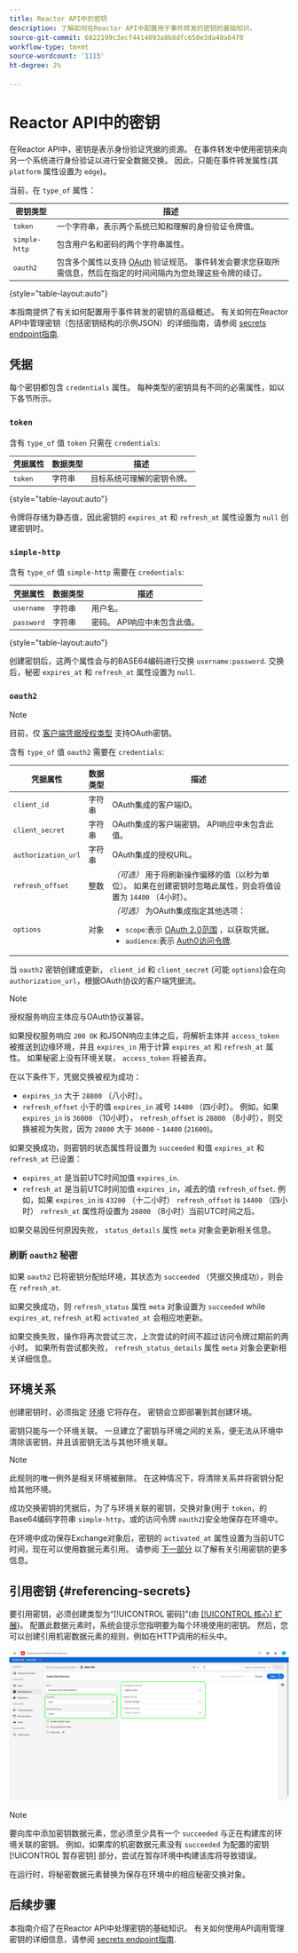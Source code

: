 ```yaml
---
title: Reactor API中的密钥
description: 了解如何在Reactor API中配置用于事件转发的密钥的基础知识。
source-git-commit: 6822199c3ecf4414893a8b8dfc650e3da40a6470
workflow-type: tm+mt
source-wordcount: '1115'
ht-degree: 2%

---
```


# Reactor API中的密钥

在Reactor API中，密钥是表示身份验证凭据的资源。 在事件转发中使用密钥来向另一个系统进行身份验证以进行安全数据交换。 因此，只能在事件转发属性(其 `platform` 属性设置为 `edge`)。

当前，在 `type_of` 属性：

| 密钥类型 | 描述 |
| --- | --- |
| `token` | 一个字符串，表示两个系统已知和理解的身份验证令牌值。 |
| `simple-http` | 包含用户名和密码的两个字符串属性。 |
| `oauth2` | 包含多个属性以支持 [OAuth](https://datatracker.ietf.org/doc/html/rfc6749) 验证规范。 事件转发会要求您获取所需信息，然后在指定的时间间隔内为您处理这些令牌的续订。 |

{style=&quot;table-layout:auto&quot;}

本指南提供了有关如何配置用于事件转发的密钥的高级概述。 有关如何在Reactor API中管理密钥（包括密钥结构的示例JSON）的详细指南，请参阅 [secrets endpoint指南](../endpoints/secrets.md).

## 凭据

每个密钥都包含 `credentials` 属性。 每种类型的密钥具有不同的必需属性，如以下各节所示。

### `token`

含有 `type_of` 值 `token` 只需在 `credentials`:

| 凭据属性 | 数据类型 | 描述 |
| --- | --- | --- |
| `token` | 字符串 | 目标系统可理解的密钥令牌。 |

{style=&quot;table-layout:auto&quot;}

令牌将存储为静态值，因此密钥的 `expires_at` 和 `refresh_at` 属性设置为 `null` 创建密钥时。

### `simple-http`

含有 `type_of` 值 `simple-http` 需要在 `credentials`:

| 凭据属性 | 数据类型 | 描述 |
| --- | --- | --- |
| `username` | 字符串 | 用户名。 |
| `password` | 字符串 | 密码。 API响应中未包含此值。 |

{style=&quot;table-layout:auto&quot;}

创建密钥后，这两个属性会与的BASE64编码进行交换 `username:password`. 交换后，秘密 `expires_at` 和 `refresh_at` 属性设置为 `null`.

### `oauth2`

>[!NOTE]
>
>目前，仅 [客户端凭据授权类型](https://www.oauth.com/oauth2-servers/access-tokens/client-credentials/) 支持OAuth密钥。

含有 `type_of` 值 `oauth2` 需要在 `credentials`:

| 凭据属性 | 数据类型 | 描述 |
| --- | --- | --- |
| `client_id` | 字符串 | OAuth集成的客户端ID。 |
| `client_secret` | 字符串 | OAuth集成的客户端密钥。 API响应中未包含此值。 |
| `authorization_url` | 字符串 | OAuth集成的授权URL。 |
| `refresh_offset` | 整数 | *（可选）* 用于将刷新操作偏移的值（以秒为单位）。 如果在创建密钥时忽略此属性，则会将值设置为 `14400` （4小时）。 |
| `options` | 对象 | *（可选）* 为OAuth集成指定其他选项：<ul><li>`scope`:表示 [OAuth 2.0范围](https://oauth.net/2/scope/) ，以获取凭据。</li><li>`audience`:表示 [Auth0访问令牌](https://auth0.com/docs/protocols/protocol-oauth2).</li></ul> |

当 `oauth2` 密钥创建或更新， `client_id` 和 `client_secret` (可能 `options`)会在向 `authorization_url`，根据OAuth协议的客户端凭据流。

>[!NOTE]
>
>授权服务响应主体应与OAuth协议兼容。

如果授权服务响应 `200 OK` 和JSON响应主体之后，将解析主体并 `access_token` 被推送到边缘环境，并且 `expires_in` 用于计算 `expires_at` 和 `refresh_at` 属性。 如果秘密上没有环境关联， `access_token` 将被丢弃。

在以下条件下，凭据交换被视为成功：

* `expires_in` 大于 `28800` （八小时）。
* `refresh_offset` 小于的值 `expires_in` 减号 `14400` （四小时）。 例如，如果 `expires_in` is `36000` （10小时）， `refresh_offset` is `28800` （8小时），则交换被视为失败，因为 `28800` 大于 `36000` - `14400` (`21600`)。

如果交换成功，则密钥的状态属性将设置为 `succeeded` 和值 `expires_at` 和 `refresh_at` 已设置：

* `expires_at` 是当前UTC时间加值 `expires_in`.
* `refresh_at` 是当前UTC时间加值 `expires_in`，减去的值 `refresh_offset`. 例如，如果 `expires_in` is `43200` （十二小时） `refresh_offset` is `14400` （四小时） `refresh_at` 属性将设置为 `28800` （8小时）当前UTC时间之后。

如果交易因任何原因失败， `status_details` 属性 `meta` 对象会更新相关信息。

### 刷新 `oauth2` 秘密

如果 `oauth2` 已将密钥分配给环境，其状态为 `succeeded` （凭据交换成功），则会在 `refresh_at`.

如果交换成功，则 `refresh_status` 属性 `meta` 对象设置为 `succeeded` while `expires_at`, `refresh_at`和 `activated_at` 会相应地更新。

如果交换失败，操作将再次尝试三次，上次尝试的时间不超过访问令牌过期前的两小时。 如果所有尝试都失败， `refresh_status_details` 属性 `meta` 对象会更新相关详细信息。

## 环境关系

创建密钥时，必须指定 [环境](../endpoints/environments.md) 它将存在。 密钥会立即部署到其创建环境。

密钥只能与一个环境关联。 一旦建立了密钥与环境之间的关系，便无法从环境中清除该密钥，并且该密钥无法与其他环境关联。

>[!NOTE]
>
>此规则的唯一例外是相关环境被删除。 在这种情况下，将清除关系并将密钥分配给其他环境。

成功交换密钥的凭据后，为了与环境关联的密钥，交换对象(用于 `token`，的Base64编码字符串 `simple-http`，或的访问令牌 `oauth2`)安全地保存在环境中。

在环境中成功保存Exchange对象后，密钥的 `activated_at` 属性设置为当前UTC时间，现在可以使用数据元素引用。 请参阅 [下一部分](#referencing-secrets) 以了解有关引用密钥的更多信息。

## 引用密钥 {#referencing-secrets}

要引用密钥，必须创建类型为“[!UICONTROL 密码]”(由 [[!UICONTROL 核心] 扩展](../../extensions/web/core/overview.md))。 配置此数据元素时，系统会提示您指明要为每个环境使用的密钥。 然后，您可以创建引用机密数据元素的规则，例如在HTTP调用的标头中。

![密钥数据元素](../../images/api/guides/secrets/data-element.png)

>[!NOTE]
>
>要向库中添加密钥数据元素，您必须至少具有一个 `succeeded` 与正在构建库的环境关联的密钥。 例如，如果库的机密数据元素没有 `succeeded` 为配置的密钥 [!UICONTROL 暂存密钥] 部分，尝试在暂存环境中构建该库将导致错误。

在运行时，将秘密数据元素替换为保存在环境中的相应秘密交换对象。

## 后续步骤

本指南介绍了在Reactor API中处理密钥的基础知识。 有关如何使用API调用管理密钥的详细信息，请参阅 [secrets endpoint指南](../endpoints/secrets.md).
